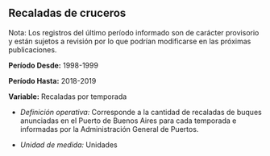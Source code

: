 ## Recaladas de cruceros

Nota: Los registros del último período informado son de carácter provisorio y están sujetos a revisión por lo que podrían modificarse en las próximas publicaciones. 											
											
**Período Desde:** 1998-1999
 
**Período Hasta:** 2018-2019

**Variable:** Recaladas por temporada

 - *Definición operativa:* Corresponde a la cantidad de recaladas de buques anunciadas en el Puerto de Buenos Aires para cada temporada e informadas por la Administración General de Puertos.

 - *Unidad de medida:* Unidades
